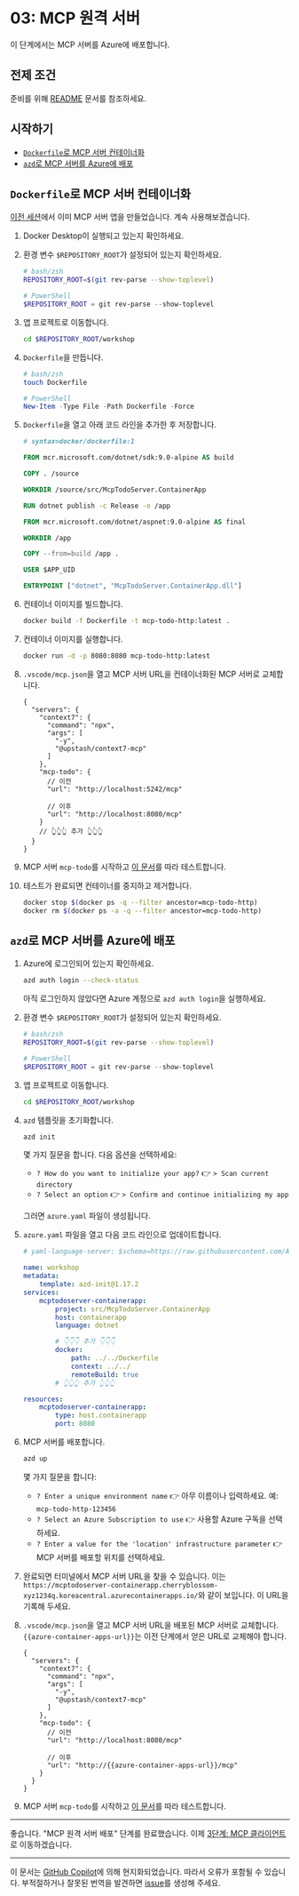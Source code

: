 # 03: MCP 원격 서버

이 단계에서는 MCP 서버를 Azure에 배포합니다.

## 전제 조건

준비를 위해 [README](../README.md#전제-조건) 문서를 참조하세요.

## 시작하기

- [`Dockerfile`로 MCP 서버 컨테이너화](#dockerfile로-mcp-서버-컨테이너화)
- [`azd`로 MCP 서버를 Azure에 배포](#azd로-mcp-서버를-azure에-배포)

## `Dockerfile`로 MCP 서버 컨테이너화

[이전 세션](./01-monkey-app.md)에서 이미 MCP 서버 앱을 만들었습니다. 계속 사용해보겠습니다.

1. Docker Desktop이 실행되고 있는지 확인하세요.
1. 환경 변수 `$REPOSITORY_ROOT`가 설정되어 있는지 확인하세요.

   ```bash
   # bash/zsh
   REPOSITORY_ROOT=$(git rev-parse --show-toplevel)
   ```

   ```powershell
   # PowerShell
   $REPOSITORY_ROOT = git rev-parse --show-toplevel
   ```

1. 앱 프로젝트로 이동합니다.

    ```bash
    cd $REPOSITORY_ROOT/workshop
    ```

1. `Dockerfile`을 만듭니다.

    ```bash
    # bash/zsh
    touch Dockerfile
    ```

    ```powershell
    # PowerShell
    New-Item -Type File -Path Dockerfile -Force
    ```

1. `Dockerfile`을 열고 아래 코드 라인을 추가한 후 저장합니다.

    ```dockerfile
    # syntax=docker/dockerfile:1
    
    FROM mcr.microsoft.com/dotnet/sdk:9.0-alpine AS build
    
    COPY . /source
    
    WORKDIR /source/src/McpTodoServer.ContainerApp
    
    RUN dotnet publish -c Release -o /app
    
    FROM mcr.microsoft.com/dotnet/aspnet:9.0-alpine AS final
    
    WORKDIR /app
    
    COPY --from=build /app .
    
    USER $APP_UID
    
    ENTRYPOINT ["dotnet", "McpTodoServer.ContainerApp.dll"]
    ```

1. 컨테이너 이미지를 빌드합니다.

    ```bash
    docker build -f Dockerfile -t mcp-todo-http:latest .
    ```

1. 컨테이너 이미지를 실행합니다.

    ```bash
    docker run -d -p 8080:8080 mcp-todo-http:latest
    ```

1. `.vscode/mcp.json`을 열고 MCP 서버 URL을 컨테이너화된 MCP 서버로 교체합니다.

    ```jsonc
    {
      "servers": {
        "context7": {
          "command": "npx",
          "args": [
            "-y",
            "@upstash/context7-mcp"
          ]
        },
        "mcp-todo": {
          // 이전
          "url": "http://localhost:5242/mcp"

          // 이후
          "url": "http://localhost:8080/mcp"
        }
        // 👆👆👆 추가 👆👆👆
      }
    }
    ```

1. MCP 서버 `mcp-todo`를 시작하고 [이 문서](./01-monkey-app.md#mcp-서버-테스트)를 따라 테스트합니다.
1. 테스트가 완료되면 컨테이너를 중지하고 제거합니다.

    ```bash
    docker stop $(docker ps -q --filter ancestor=mcp-todo-http)
    docker rm $(docker ps -a -q --filter ancestor=mcp-todo-http)
    ```

## `azd`로 MCP 서버를 Azure에 배포

1. Azure에 로그인되어 있는지 확인하세요.

    ```bash
    azd auth login --check-status
    ```

   아직 로그인하지 않았다면 Azure 계정으로 `azd auth login`을 실행하세요.

1. 환경 변수 `$REPOSITORY_ROOT`가 설정되어 있는지 확인하세요.

   ```bash
   # bash/zsh
   REPOSITORY_ROOT=$(git rev-parse --show-toplevel)
   ```

   ```powershell
   # PowerShell
   $REPOSITORY_ROOT = git rev-parse --show-toplevel
   ```

1. 앱 프로젝트로 이동합니다.

    ```bash
    cd $REPOSITORY_ROOT/workshop
    ```

1. `azd` 템플릿을 초기화합니다.

    ```bash
    azd init
    ```

   몇 가지 질문을 합니다. 다음 옵션을 선택하세요:

   - `? How do you want to initialize your app?` 👉 `> Scan current directory`
   - `? Select an option` 👉 `> Confirm and continue initializing my app`

   그러면 `azure.yaml` 파일이 생성됩니다.

1. `azure.yaml` 파일을 열고 다음 코드 라인으로 업데이트합니다.

    ```yml
    # yaml-language-server: $schema=https://raw.githubusercontent.com/Azure/azure-dev/main/schemas/v1.0/azure.yaml.json
    
    name: workshop
    metadata:
        template: azd-init@1.17.2
    services:
        mcptodoserver-containerapp:
            project: src/McpTodoServer.ContainerApp
            host: containerapp
            language: dotnet

            # 👇👇👇 추가 👇👇👇
            docker:
                path: ../../Dockerfile
                context: ../../
                remoteBuild: true
            # 👆👆👆 추가 👆👆👆

    resources:
        mcptodoserver-containerapp:
            type: host.containerapp
            port: 8080
    ```

1. MCP 서버를 배포합니다.

    ```bash
    azd up
    ```

   몇 가지 질문을 합니다:

   - `? Enter a unique environment name` 👉 아무 이름이나 입력하세요. 예: `mcp-todo-http-123456`
   - `? Select an Azure Subscription to use` 👉 사용할 Azure 구독을 선택하세요.
   - `? Enter a value for the 'location' infrastructure parameter` 👉 MCP 서버를 배포할 위치를 선택하세요.

1. 완료되면 터미널에서 MCP 서버 URL을 찾을 수 있습니다. 이는 `https://mcptodoserver-containerapp.cherryblossom-xyz1234q.koreacentral.azurecontainerapps.io/`와 같이 보입니다. 이 URL을 기록해 두세요.
1. `.vscode/mcp.json`을 열고 MCP 서버 URL을 배포된 MCP 서버로 교체합니다. `{{azure-container-apps-url}}`는 이전 단계에서 얻은 URL로 교체해야 합니다.

    ```jsonc
    {
      "servers": {
        "context7": {
          "command": "npx",
          "args": [
            "-y",
            "@upstash/context7-mcp"
          ]
        },
        "mcp-todo": {
          // 이전
          "url": "http://localhost:8080/mcp"

          // 이후
          "url": "http://{{azure-container-apps-url}}/mcp"
        }
      }
    }
    ```

1. MCP 서버 `mcp-todo`를 시작하고 [이 문서](./01-monkey-app.md#mcp-서버-테스트)를 따라 테스트합니다.

---

좋습니다. "MCP 원격 서버 배포" 단계를 완료했습니다. 이제 [3단계: MCP 클라이언트](./04-mcp-client.md)로 이동하겠습니다.

---

이 문서는 [GitHub Copilot](https://docs.github.com/copilot/about-github-copilot/what-is-github-copilot)에 의해 현지화되었습니다. 따라서 오류가 포함될 수 있습니다. 부적절하거나 잘못된 번역을 발견하면 [issue](../../../../../issues)를 생성해 주세요.
